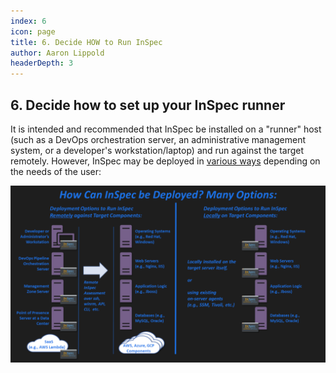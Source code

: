 ```yaml
---
index: 6
icon: page
title: 6. Decide HOW to Run InSpec
author: Aaron Lippold
headerDepth: 3
---
```


## 6. Decide how to set up your InSpec runner

It is intended and recommended that InSpec be installed on a "runner" host (such as a DevOps orchestration server, an administrative management system, or a developer's workstation/laptop) and run against the target remotely. However, InSpec may be deployed in [various ways](https://saf.mitre.org/#/faq#runners) depending on the needs of the user:

![Alt text](../../assets/img/runner.png)
